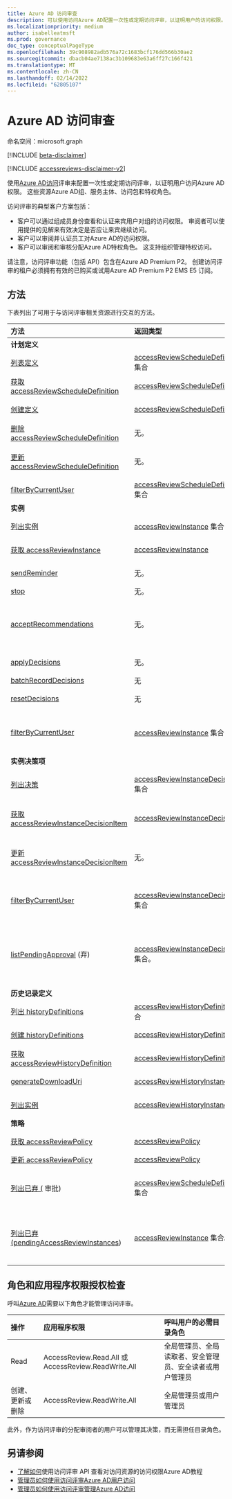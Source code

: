 ```yaml
---
title: Azure AD 访问审查
description: 可以使用访问Azure AD配置一次性或定期访问评审，以证明用户的访问权限。 本文档提供第 2 版 API。
ms.localizationpriority: medium
author: isabelleatmsft
ms.prod: governance
doc_type: conceptualPageType
ms.openlocfilehash: 39c908982adb576a72c1683bcf176dd566b30ae2
ms.sourcegitcommit: dbacb04ae7138ac3b109683e63a6ff27c166f421
ms.translationtype: MT
ms.contentlocale: zh-CN
ms.lasthandoff: 02/14/2022
ms.locfileid: "62805107"
---
```

# <a name="azure-ad-access-reviews"></a>Azure AD 访问审查

命名空间：microsoft.graph

[!INCLUDE [beta-disclaimer](../../includes/beta-disclaimer.md)]

[!INCLUDE [accessreviews-disclaimer-v2](../../includes/accessreviews-disclaimer-v2.md)]

使用[Azure AD访问](/azure/active-directory/active-directory-azure-ad-controls-access-reviews-overview)评审来配置一次性或定期访问评审，以证明用户访问Azure AD权限。 这些资源Azure AD组、服务主体、访问包和特权角色。

访问评审的典型客户方案包括：

- 客户可以通过组成员身份查看和认证来宾用户对组的访问权限。 审阅者可以使用提供的见解来有效决定是否应让来宾继续访问。
- 客户可以审阅并认证员工对Azure AD的访问权限。
- 客户可以审阅和审核分配Azure AD特权角色。 这支持组织管理特权访问。

请注意，访问评审功能（包括 API）包含在Azure AD Premium P2。  创建访问评审的租户必须拥有有效的已购买或试用Azure AD Premium P2 EMS E5 订阅。


## <a name="methods"></a>方法

下表列出了可用于与访问评审相关资源进行交互的方法。

| 方法           | 返回类型    |说明|
|:---------------|:--------|:----------|
|**计划定义**| | |
|[列表定义](../api/accessreviewset-list-definitions.md) | [accessReviewScheduleDefinition](accessreviewscheduledefinition.md) 集合 | 获取 [accessReviewScheduleDefinition](../resources/accessreviewscheduledefinition.md) 对象及其属性的列表。 |
|[获取 accessReviewScheduleDefinition](../api/accessreviewscheduledefinition-get.md) | [accessReviewScheduleDefinition](accessreviewscheduledefinition.md) | 获取 accessReviewScheduleDefinition 对象及其属性。 |
|[创建定义](../api/accessreviewset-post-definitions.md) | [accessReviewScheduleDefinition](accessreviewscheduledefinition.md) | 创建新的 accessReviewScheduleDefinition。 |
|[删除 accessReviewScheduleDefinition](../api/accessreviewscheduledefinition-delete.md) | 无。 | 删除 accessReviewScheduleDefinition。 |
|[更新 accessReviewScheduleDefinition](../api/accessreviewscheduledefinition-update.md) | 无。 | 使用指定的标识符更新 accessReviewScheduleDefinition 的属性。 |
|[filterByCurrentUser](../api/accessreviewscheduledefinition-filterbycurrentuser.md)|[accessReviewScheduleDefinition](../resources/accessreviewscheduledefinition.md) 集合|检索调用用户作为一个或多个实例的审阅者的所有定义。|
|**实例**| | |
|[列出实例](../api/accessreviewscheduledefinition-list-instances.md) | [accessReviewInstance](accessreviewinstance.md) 集合 | 获取 [accessReviewInstance](../resources/accessreviewinstance.md) 对象及其属性的列表。 |
|[获取 accessReviewInstance](../api/accessreviewinstance-get.md) | [accessReviewInstance](accessreviewinstance.md) | 读取 [accessReviewInstance](../resources/accessreviewinstance.md) 对象的属性和关系。 |
|[sendReminder](../api/accessreviewinstance-sendreminder.md) | 无。 | 向 accessReviewInstance 的审阅者发送提醒。 |
|[stop](../api/accessreviewinstance-stop.md) | 无。 | 手动停止 accessReviewInstance。 |
|[acceptRecommendations](../api/accessreviewinstance-acceptrecommendations.md) | 无。 | 允许调用用户接受他们作为特定 accessReviewInstance 审阅者的每个 NotReviewed accessReviewInstanceDecisionItem 的决策建议。 |
|[applyDecisions](../api/accessreviewinstance-applydecisions.md) | 无。 | 手动对 accessReviewInstance 应用决策。 |
|[batchRecordDecisions](../api/accessreviewinstance-batchrecorddecisions.md)|无|在一次调用中查看主体或资源的批次。|
|[resetDecisions](../api/accessreviewinstance-resetdecisions.md)|无|将实例上的所有决策项重置为 `notReviewed`。|
|[filterByCurrentUser](../api/accessreviewinstance-filterbycurrentuser.md)|[accessReviewInstance](../resources/accessreviewinstance.md) 集合|返回给定 [accessReviewScheduleDefinition](accessreviewscheduledefinition.md) 上的所有实例，调用用户是一个或多个决策的审阅者。|
|**实例决策项**| | |
|[列出决策](../api/accessreviewinstance-list-decisions.md) | [accessReviewInstanceDecisionItem](accessreviewinstancedecisionitem.md) 集合 | 获取 [accessReviewInstanceDecisionItem](../resources/accessreviewinstancedecisionitem.md) 对象及其属性的列表。|
|[获取 accessReviewInstanceDecisionItem](../api/accessreviewinstancedecisionitem-get.md)|[accessReviewInstanceDecisionItem](../resources/accessreviewinstancedecisionitem.md)|读取 [accessReviewInstanceDecisionItem](../resources/accessreviewinstancedecisionitem.md) 对象的属性和关系。|
|[更新 accessReviewInstanceDecisionItem](../api/accessreviewinstancedecisionitem-update.md) | 无。 | 对于为调用用户分配审阅者的任何 accessReviewInstanceDecisionItems，调用用户可以通过修补决策对象来记录决策。 |
|[filterByCurrentUser](../api/accessreviewinstancedecisionitem-filterbycurrentuser.md)|[accessReviewInstanceDecisionItem](../resources/accessreviewinstancedecisionitem.md) 集合|检索所有 [accessReviewInstanceDecisionItems](accessreviewinstancedecisionitem.md) 对象，其中调用使用是给定 [accessReviewInstance 的审阅者](accessreviewinstance.md)。|
|[listPendingApproval](../api/accessreviewinstancedecisionitem-listpendingapproval.md) (弃)  | [accessReviewInstanceDecisionItem](accessreviewinstancedecisionitem.md) 集合。 | 获取分配给特定 accessReviewInstance 的调用用户的所有 accessReviewInstanceDecisionItems。 此方法已被弃用，并替换为 [accessReviewInstanceDecisionItem： filterByCurrentUser](../api/accessreviewinstancedecisionitem-filterbycurrentuser.md)。 |
|**历史记录定义**| | |
|[列出 historyDefinitions](../api/accessreviewset-list-historydefinitions.md)|[accessReviewHistoryDefinition](accessreviewhistorydefinition.md) 集合|获取 [accessReviewHistoryDefinition](accessreviewhistorydefinition.md) 对象及其属性的列表。|
|[创建 historyDefinitions](../api/accessreviewset-post-historydefinitions.md)|[accessReviewHistoryDefinition](accessreviewhistorydefinition.md)|创建新的 [accessReviewHistoryDefinition](accessreviewhistorydefinition.md) 对象。|
|[获取 accessReviewHistoryDefinition](../api/accessreviewhistorydefinition-get.md)|[accessReviewHistoryDefinition](accessreviewhistorydefinition.md)|读取 [accessReviewHistoryDefinition](accessreviewhistorydefinition.md) 对象的属性和关系。|
|[generateDownloadUri](../api/accessreviewhistoryinstance-generatedownloaduri.md)|[accessReviewHistoryInstance](accessreviewhistoryinstance.md)|为可用于检索审阅历史记录数据的实例生成 URI。|
|[列出实例](../api/accessreviewhistorydefinition-list-instances.md)|[accessReviewHistoryInstance](accessreviewhistoryinstance.md)|检索 [accessReviewHistoryInstance](accessreviewhistoryinstance.md) 对象及其属性的列表。|
|**策略**| | |
|[获取 accessReviewPolicy](../api/accessreviewpolicy-get.md)|[accessReviewPolicy](../resources/accessreviewpolicy.md)|读取 [accessReviewPolicy](../resources/accessreviewpolicy.md) 对象的属性和关系。|
|[更新 accessReviewPolicy](../api/accessreviewpolicy-update.md)|[accessReviewPolicy](../resources/accessreviewpolicy.md)|更新 [accessReviewPolicy 对象](../resources/accessreviewpolicy.md) 的属性。|
|[列出已弃 (](../api/accessreviewscheduledefinition-filterbycurrentuser.md) 审批) |[accessReviewScheduleDefinition](../resources/accessreviewscheduledefinition.md) 集合|检索调用用户作为一个或多个实例的审阅者的所有定义。 此方法已被弃用，并替换为 [accessReviewScheduleDefinition： filterByCurrentUser](../api/accessreviewscheduledefinition-filterbycurrentuser.md)。|
|[列出已弃 (pendingAccessReviewInstances](../api/accessreviewinstance-pendingaccessreviewinstances.md))  | [accessReviewInstance](accessreviewinstance.md) 集合。 | 获取分配给调用用户的所有待定 accessReviewInstance 资源。 此方法已被弃用，并替换为 [accessReviewInstance： filterByCurrentUser](../api/accessreviewinstance-filterbycurrentuser.md)。 |

## <a name="role-and-application-permission-authorization-checks"></a>角色和应用程序权限授权检查

呼叫[Azure AD](/azure/active-directory/roles/permissions-reference)需要以下角色才能管理访问评审。

| 操作 | 应用程序权限 | 呼叫用户的必需目录角色 |
|:------------------|:------------|:--------------------------------------------|
| Read | AccessReview.Read.All 或 AccessReview.ReadWrite.All | 全局管理员、全局读取者、安全管理员、安全读者或用户管理员 |
| 创建、更新或删除 | AccessReview.ReadWrite.All | 全局管理员或用户管理员 |

此外，作为访问评审的分配审阅者的用户可以管理其决策，而无需担任目录角色。

## <a name="see-also"></a>另请参阅

- [了解如何](/graph/accessreviews-overview)使用访问评审 API 查看对访问资源的访问权限Azure AD教程
- [管理员如何使用访问评审Azure AD用户访问](/azure/active-directory/active-directory-azure-ad-controls-manage-user-access-with-access-reviews)
- [管理员如何使用访问评审管理Azure AD访问](/azure/active-directory/active-directory-azure-ad-controls-manage-guest-access-with-access-reviews)


<!--
{
  "type": "#page.annotation",
  "description": "Service root",
  "keywords": "",
  "section": "documentation",
  "tocPath": "",
  "suppressions": []
}
-->

